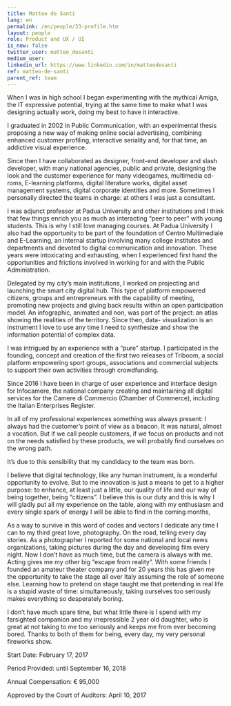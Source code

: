 ```yaml
---
title: Matteo de Santi
lang: en
permalink: /en/people/33-profile.htm
layout: people
role: Product and UX / UI
is_new: false
twitter_user: matteo_desanti
medium_user:
linkedin_url: https://www.linkedin.com/in/matteodesanti
ref: matteo-de-santi
parent_ref: team
---
```

When I was in high school I began experimenting with the mythical Amiga, the IT expressive potential, trying at the same time to make what I was designing actually work, doing my best to have it interactive.

I graduated in 2002 in Public Communication, with an experimental thesis proposing a new way of making online social advertising, combining enhanced customer profiling, interactive seriality and, for that time, an addictive visual experience.

Since then I have collaborated as designer, front-end developer and slash developer, with many national agencies, public and private, designing the look and the customer experience for many videogames, multimedia cd-roms, E-learning platforms, digital literature works, digital asset management systems, digital corporate identities and more. Sometimes I personally directed the teams in charge: at others I was just a consultant.

I was adjunct professor at Padua University and other institutions and I think that few things enrich you as much as interacting “peer to peer” with young students. This is why I still love managing courses. At Padua University I also had the opportunity to be part of the foundation of Centro Multimediale and E-Learning, an internal startup involving many college institutes and departments and devoted to digital communication and innovation. These years were intoxicating and exhausting, when I experienced first hand the opportunities and frictions involved in working for and with the Public Administration.

Delegated by my city’s main institutions, I worked on projecting and launching the smart city digital hub. This type of platform empowered citizens, groups and entrepreneurs with the capability of meeting, promoting new projects and giving back results within an open participation model. An infographic, animated and non, was part of the project: an atlas showing the realities of the territory. Since then, data- visualization is an instrument I love to use any time I need to synthesize and show the information potential of complex data.

I was intrigued by an experience with a “pure” startup. I participated in the founding, concept and creation of the first two releases of Triboom, a social platform empowering sport groups, associations and commercial subjects to support their own activities through crowdfunding.

Since 2016 I have been in charge of user experience and interface design for Infocamere, the national company creating and maintaining all digital services for the Camere di Commercio (Chamber of Commerce), including the Italian Enterprises Register.

In all of my professional experiences something was always present: I always had the customer’s point of view as a beacon. It was natural, almost a vocation. But if we call people customers, if we focus on products and not on the needs satisfied by these products, we will probably find ourselves on the wrong path.

It’s due to this sensibility that my candidacy to the team was born.

I believe that digital technology, like any human instrument, is a wonderful opportunity to evolve. But to me innovation is just a means to get to a higher purpose: to enhance, at least just a little, our quality of life and our way of being together, being “citizens”. I believe this is our duty and this is why I will gladly put all my experience on the table, along with my enthusiasm and every single spark of energy I will be able to find in the coming months,

As a way to survive in this word of codes and vectors I dedicate any time I can to my third great love, photography. On the road, telling every day stories. As a photographer I reported for some national and local news organizations, taking pictures during the day and developing film every night. Now I don’t have as much time, but the camera is always with me. Acting gives me my other big “escape from reality”. With some friends I founded an amateur theater company and for 20 years this has given me the opportunity to take the stage all over Italy assuming the role of someone else. Learning how to pretend on stage taught me that pretending in real life is a stupid waste of time: simultaneously, taking ourselves too seriously makes everything so desperately boring.

I don’t have much spare time, but what little there is I spend with my farsighted companion and my irrepressible 2 year old daughter, who is great at not taking to me too seriously and keeps me from ever becoming bored. Thanks to both of them for being, every day, my very personal fireworks show.

Start Date: February 17, 2017

Period Provided: until September 16, 2018

Annual Compensation:  € 95,000

Approved by the Court of Auditors:  April 10, 2017
